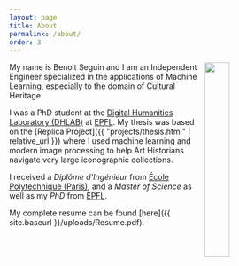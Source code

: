 ```yaml
---
layout: page
title: About
permalink: /about/
order: 3
---
```


<img style="float: right; width: 30%" src="{{ site.baseurl }}/uploads/profile_picture2.jpg">

My name is Benoit Seguin and I am an Independent Engineer specialized in the applications of Machine Learning, especially to the domain of Cultural Heritage.

I was a PhD student at the [Digital Humanities Laboratory (DHLAB)](http://dhlab.epfl.ch/) at [EPFL](http://epfl.ch/). My thesis was based on the [Replica Project]({{ "projects/thesis.html" | relative_url }}) where I used machine learning and modern image processing to help Art Historians navigate very large iconographic collections.

I received a _Diplôme d'Ingénieur_  from [École Polytechnique (Paris)](http://www.polytechnique.edu/), and a _Master of Science_ as well as my _PhD_ from [EPFL](http://epfl.ch/).

My complete resume can be found [here]({{ site.baseurl }}/uploads/Resume.pdf).
